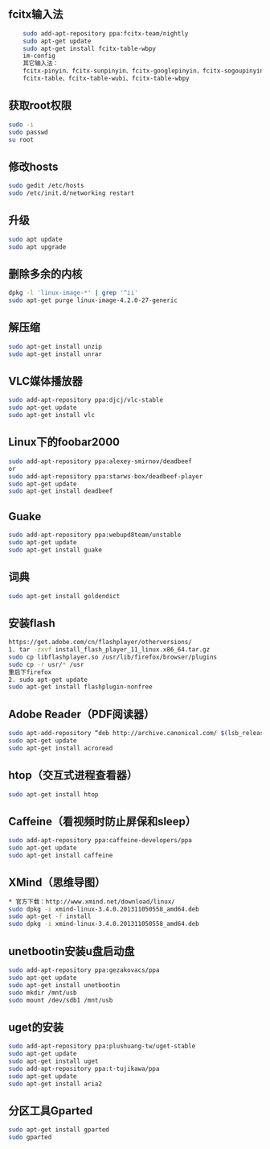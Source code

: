 ## fcitx输入法
```bash
	sudo add-apt-repository ppa:fcitx-team/nightly
	sudo apt-get update
	sudo apt-get install fcitx-table-wbpy
	im-config
	其它输入法：
	fcitx-pinyin、fcitx-sunpinyin、fcitx-googlepinyin，fcitx-sogoupinyin
	fcitx-table、fcitx-table-wubi、fcitx-table-wbpy
```

## 获取root权限
```bash
sudo -i
sudo passwd  
su root
```

## 修改hosts
```bash
sudo gedit /etc/hosts  
sudo /etc/init.d/networking restart
```
## 升级
```bash
sudo apt update  
sudo apt upgrade
```

## 删除多余的内核
```bash
dpkg -l 'linux-image-*' | grep '^ii'
sudo apt-get purge linux-image-4.2.0-27-generic
```
## 解压缩
```bash
sudo apt-get install unzip
sudo apt-get install unrar
```
## VLC媒体播放器
```bash
sudo add-apt-repository ppa:djcj/vlc-stable
sudo apt-get update
sudo apt-get install vlc
```
## Linux下的foobar2000
```bash
sudo add-apt-repository ppa:alexey-smirnov/deadbeef
or
sudo add-apt-repository ppa:starws-box/deadbeef-player
sudo apt-get update
sudo apt-get install deadbeef
```
## Guake
```bash
sudo add-apt-repository ppa:webupd8team/unstable
sudo apt-get update
sudo apt-get install guake
```
## 词典
```bash
sudo apt-get install goldendict
```
## 安装flash
```bash
https://get.adobe.com/cn/flashplayer/otherversions/
1. tar -zxvf install_flash_player_11_linux.x86_64.tar.gz
sudo cp libflashplayer.so /usr/lib/firefox/browser/plugins
sudo cp -r usr/* /usr
重启下firefox
2. sudo apt-get update
sudo apt-get install flashplugin-nonfree
```
## Adobe Reader（PDF阅读器）
```bash
sudo apt-add-repository “deb http://archive.canonical.com/ $(lsb_release -sc) partner”
sudo apt-get update
sudo apt-get install acroread
```
## htop（交互式进程查看器）
```bash
sudo apt-get install htop
```
## Caffeine（看视频时防止屏保和sleep）
```bash
sudo add-apt-repository ppa:caffeine-developers/ppa
sudo apt-get update
sudo apt-get install caffeine
```
## XMind（思维导图）
```bash
* 官方下载：http://www.xmind.net/download/linux/
sudo dpkg -i xmind-linux-3.4.0.201311050558_amd64.deb
sudo apt-get -f install
sudo dpkg -i xmind-linux-3.4.0.201311050558_amd64.deb
```
## unetbootin安装u盘启动盘
```bash
sudo add-apt-repository ppa:gezakovacs/ppa
sudo apt-get update
sudo apt-get install unetbootin
sudo mkdir /mnt/usb
sudo mount /dev/sdb1 /mnt/usb
```
## uget的安装
```bash
sudo add-apt-repository ppa:plushuang-tw/uget-stable
sudo apt-get update
sudo apt-get install uget
sudo add-apt-repository ppa:t-tujikawa/ppa
sudo apt-get update
sudo apt-get install aria2
```
## 分区工具Gparted
```bash
sudo apt-get install gparted
sudo gparted
```
